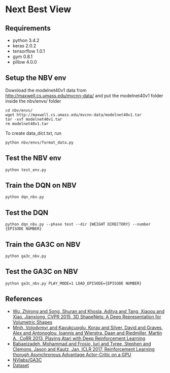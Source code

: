 # Next Best View

## Requirements
* python 3.4.2
* keras 2.0.2
* tensorflow 1.0.1
* gym 0.8.1
* pillow 4.0.0

## Setup the NBV env
Download the modelnet40v1 data from http://maxwell.cs.umass.edu/mvcnn-data/ and put the modelnet40v1 folder inside the nbv/envs/ folder
```
cd nbv/envs/
wget http://maxwell.cs.umass.edu/mvcnn-data/modelnet40v1.tar
tar -xvf modelnet40v1.tar
rm modelnet40v1.tar
```

To create data_dict.txt, run
```
python nbv/envs/format_data.py
```

## Test the NBV env
```
python test_env.py
```

## Train the DQN on NBV
```
python dqn_nbv.py
```

## Test the DQN
```
python dqn_nbv.py --phase test --dir {WEIGHT DIRECTORY} --number {EPISODE NUMBER}
```

## Train the GA3C on NBV
```
python ga3c_nbv.py
```

## Test the GA3C on NBV
```
python ga3c_nbv.py PLAY_MODE=1 LOAD_EPISODE={EPISODE NUMBER}
```

## References
* [Wu, Zhirong and Song, Shuran and Khosla, Aditya and Tang, Xiaoou  and Xiao, Jianxiong, CVPR 2015, 3D ShapeNets: A Deep Representation for Volumetric Shapes](https://arxiv.org/abs/1406.5670)
* [Mnih, Volodymyr and Kavukcuoglu, Koray and Silver, David and Graves, Alex and Antonoglou, Ioannis and Wierstra, Daan and Riedmiller, Martin A., CoRR 2013, Playing Atari with Deep Reinforcement Learning](https://arxiv.org/abs/1312.5602)
* [Babaeizadeh, Mohammad and Frosio, Iuri and Tyree, Stephen and Clemons, Jason and Kautz, Jan. ICLR 2017, Reinforcement Learning thorugh Asynchronous Advantage Actor-Critic on a GPU](https://arxiv.org/abs/1611.06256)
* [NVlabs/GA3C](https://github.com/NVlabs/GA3C)
* [Dataset](http://maxwell.cs.umass.edu/mvcnn-data/)